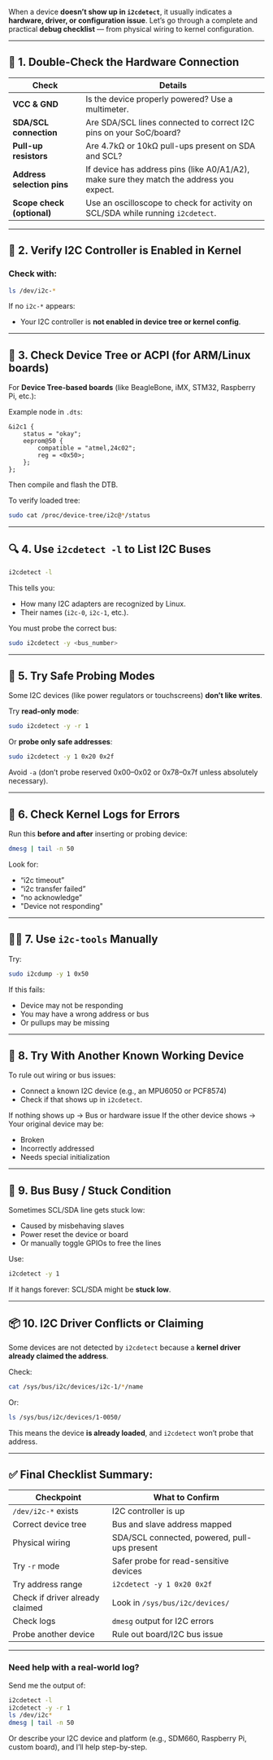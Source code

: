 When a device **doesn’t show up in `i2cdetect`**, it usually indicates a **hardware, driver, or configuration issue**. Let’s go through a complete and practical **debug checklist** — from physical wiring to kernel configuration.

---

## 🧠 1. **Double-Check the Hardware Connection**

| Check                      | Details                                                                                  |
| -------------------------- | ---------------------------------------------------------------------------------------- |
| **VCC & GND**              | Is the device properly powered? Use a multimeter.                                        |
| **SDA/SCL connection**     | Are SDA/SCL lines connected to correct I2C pins on your SoC/board?                       |
| **Pull-up resistors**      | Are 4.7kΩ or 10kΩ pull-ups present on SDA and SCL?                                       |
| **Address selection pins** | If device has address pins (like A0/A1/A2), make sure they match the address you expect. |
| **Scope check (optional)** | Use an oscilloscope to check for activity on SCL/SDA while running `i2cdetect`.          |

---

## 🧪 2. **Verify I2C Controller is Enabled in Kernel**

### Check with:

```bash
ls /dev/i2c-*
```

If no `i2c-*` appears:

* Your I2C controller is **not enabled in device tree or kernel config**.

---

## 📜 3. **Check Device Tree or ACPI (for ARM/Linux boards)**

For **Device Tree-based boards** (like BeagleBone, iMX, STM32, Raspberry Pi, etc.):

Example node in `.dts`:

```dts
&i2c1 {
    status = "okay";
    eeprom@50 {
        compatible = "atmel,24c02";
        reg = <0x50>;
    };
};
```

Then compile and flash the DTB.

To verify loaded tree:

```bash
sudo cat /proc/device-tree/i2c@*/status
```

---

## 🔍 4. **Use `i2cdetect -l` to List I2C Buses**

```bash
i2cdetect -l
```

This tells you:

* How many I2C adapters are recognized by Linux.
* Their names (`i2c-0`, `i2c-1`, etc.).

You must probe the correct bus:

```bash
sudo i2cdetect -y <bus_number>
```

---

## 🔧 5. **Try Safe Probing Modes**

Some I2C devices (like power regulators or touchscreens) **don’t like writes**.

Try **read-only mode**:

```bash
sudo i2cdetect -y -r 1
```

Or **probe only safe addresses**:

```bash
sudo i2cdetect -y 1 0x20 0x2f
```

Avoid `-a` (don’t probe reserved 0x00–0x02 or 0x78–0x7f unless absolutely necessary).

---

## 📁 6. **Check Kernel Logs for Errors**

Run this **before and after** inserting or probing device:

```bash
dmesg | tail -n 50
```

Look for:

* “i2c timeout”
* “i2c transfer failed”
* “no acknowledge”
* "Device not responding"

---

## 👨‍🔧 7. **Use `i2c-tools` Manually**

Try:

```bash
sudo i2cdump -y 1 0x50
```

If this fails:

* Device may not be responding
* You may have a wrong address or bus
* Or pullups may be missing

---

## 🧩 8. **Try With Another Known Working Device**

To rule out wiring or bus issues:

* Connect a known I2C device (e.g., an MPU6050 or PCF8574)
* Check if that shows up in `i2cdetect`.

If nothing shows up → Bus or hardware issue
If the other device shows → Your original device may be:

* Broken
* Incorrectly addressed
* Needs special initialization

---

## 📡 9. **Bus Busy / Stuck Condition**

Sometimes SCL/SDA line gets stuck low:

* Caused by misbehaving slaves
* Power reset the device or board
* Or manually toggle GPIOs to free the lines

Use:

```bash
i2cdetect -y 1
```

If it hangs forever: SCL/SDA might be **stuck low**.

---

## 📦 10. **I2C Driver Conflicts or Claiming**

Some devices are not detected by `i2cdetect` because a **kernel driver already claimed the address**.

Check:

```bash
cat /sys/bus/i2c/devices/i2c-1/*/name
```

Or:

```bash
ls /sys/bus/i2c/devices/1-0050/
```

This means the device **is already loaded**, and `i2cdetect` won’t probe that address.

---

## ✅ Final Checklist Summary:

| Checkpoint                      | What to Confirm                              |
| ------------------------------- | -------------------------------------------- |
| `/dev/i2c-*` exists             | I2C controller is up                         |
| Correct device tree             | Bus and slave address mapped                 |
| Physical wiring                 | SDA/SCL connected, powered, pull-ups present |
| Try `-r` mode                   | Safer probe for read-sensitive devices       |
| Try address range               | `i2cdetect -y 1 0x20 0x2f`                   |
| Check if driver already claimed | Look in `/sys/bus/i2c/devices/`              |
| Check logs                      | `dmesg` output for I2C errors                |
| Probe another device            | Rule out board/I2C bus issue                 |

---

### Need help with a real-world log?

Send me the output of:

```bash
i2cdetect -l
i2cdetect -y -r 1
ls /dev/i2c*
dmesg | tail -n 50
```

Or describe your I2C device and platform (e.g., SDM660, Raspberry Pi, custom board), and I’ll help step-by-step.
